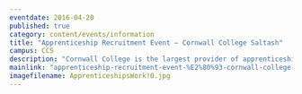 ```yaml
---
eventdate: 2016-04-20
published: true
category: content/events/information
title: "Apprenticeship Recruitment Event – Cornwall College Saltash"
campus: CCS
description: "Cornwall College is the largest provider of apprenticeships in the South West, working with..."
mainlink: "apprenticeship-recruitment-event-%E2%80%93-cornwall-college-saltash"
imagefilename: ApprenticeshipsWork!0.jpg
---
```


